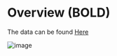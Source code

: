 # Overview (BOLD)
The data can be found [Here](https://8weeksqlchallenge.com/case-study-1/)

![image](https://github.com/dandanZ-Z/Portfolio-Projects-/assets/130724132/a4193565-c29b-4106-9a12-118f55d87fc9)
